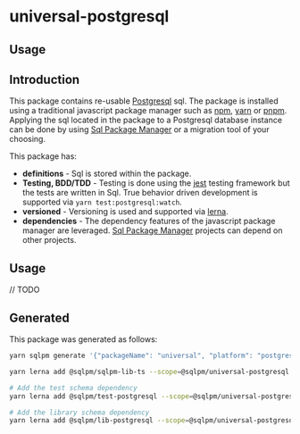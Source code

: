 # **universal-postgresql**

## Usage

## Introduction

This package contains re-usable [Postgresql](https://www.postgresql.org/) sql. The package is installed using a traditional javascript package manager such as [npm](https://www.npmjs.com/), [yarn](https://yarnpkg.com/) or [pnpm](https://pnpm.io/). Applying the sql located in the package to a Postgresql database instance can be done by using [Sql Package Manager](https://github.com/erichosick/sqlpm) or a migration tool of your choosing.

This package has:

* **definitions** - Sql is stored within the package.
* **Testing, BDD/TDD** - Testing is done using the [jest](https://jestjs.io/) testing framework but the tests are written in Sql. True behavior driven development is supported via `yarn test:postgresql:watch`.
* **versioned** - Versioning is used and supported via [lerna](https://lerna.js.org/).
* **dependencies** - The dependency features of the javascript package manager are leveraged. [Sql Package Manager](https://github.com/erichosick/sqlpm) projects can depend on other projects.

## Usage

// TODO

## Generated

This package was generated as follows:

```bash
yarn sqlpm generate '{"packageName": "universal", "platform": "postgresql", "description": "Contains resources that can be used for testing.", "author": "...", "email": "...", "purposes": ["readwrite"], "actions": ["run", "test", "reset"]}'

yarn lerna add @sqlpm/sqlpm-lib-ts --scope=@sqlpm/universal-postgresql

# Add the test schema dependency
yarn lerna add @sqlpm/test-postgresql --scope=@sqlpm/universal-postgresql

# Add the library schema dependency
yarn lerna add @sqlpm/lib-postgresql --scope=@sqlpm/universal-postgresql
```
